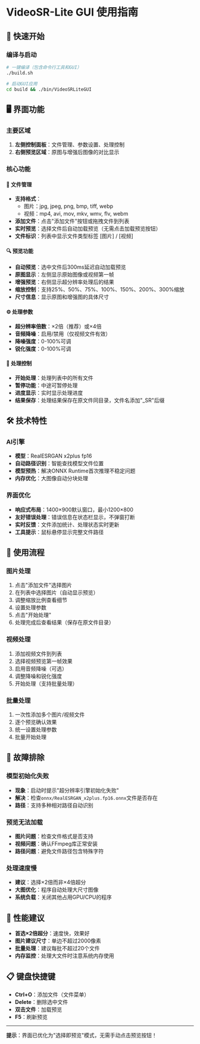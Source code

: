 # VideoSR-Lite GUI 使用指南

## 🚀 快速开始

### 编译与启动
```bash
# 一键编译（包含命令行工具和GUI）
./build.sh

# 启动GUI应用
cd build && ./bin/VideoSRLiteGUI
```

## 🖥️ 界面功能

### 主要区域
1. **左侧控制面板**：文件管理、参数设置、处理控制
2. **右侧预览区域**：原图与增强后图像的对比显示

### 核心功能

#### 📁 文件管理
- **支持格式**：
  - 图片：jpg, jpeg, png, bmp, tiff, webp
  - 视频：mp4, avi, mov, mkv, wmv, flv, webm
- **添加文件**：点击"添加文件"按钮或拖拽文件到列表
- **实时预览**：选择文件后自动加载预览（无需点击加载预览按钮）
- **文件标识**：列表中显示文件类型标签 [图片] / [视频]

#### 🔍 预览功能
- **自动预览**：选中文件后300ms延迟自动加载预览
- **原图显示**：左侧显示原始图像或视频第一帧
- **增强预览**：右侧显示超分辨率处理后的结果
- **缩放控制**：支持25%、50%、75%、100%、150%、200%、300%缩放
- **尺寸信息**：显示原图和增强图的具体尺寸

#### ⚙️ 处理参数
- **超分辨率倍数**：×2倍（推荐）或×4倍
- **音频降噪**：启用/禁用（仅视频文件有效）
- **降噪强度**：0-100%可调
- **锐化强度**：0-100%可调

#### 🎯 处理控制
- **开始处理**：处理列表中的所有文件
- **暂停功能**：中途可暂停处理
- **进度显示**：实时显示处理进度
- **结果保存**：处理结果保存在原文件同目录，文件名添加"_SR"后缀

## 🛠️ 技术特性

### AI引擎
- **模型**：RealESRGAN x2plus fp16
- **自动路径识别**：智能查找模型文件位置
- **模型预热**：解决ONNX Runtime首次推理不稳定问题
- **内存优化**：大图像自动分块处理

### 界面优化
- **响应式布局**：1400×900默认窗口，最小1200×800
- **友好错误处理**：错误信息在状态栏显示，不弹窗打断
- **实时反馈**：文件添加统计、处理状态实时更新
- **工具提示**：鼠标悬停显示完整文件路径

## 📝 使用流程

### 图片处理
1. 点击"添加文件"选择图片
2. 在列表中选择图片（自动显示预览）
3. 调整缩放比例查看细节
4. 设置处理参数
5. 点击"开始处理"
6. 处理完成后查看结果（保存在原文件目录）

### 视频处理
1. 添加视频文件到列表
2. 选择视频预览第一帧效果
3. 启用音频降噪（可选）
4. 调整降噪和锐化强度
5. 开始处理（支持批量处理）

### 批量处理
1. 一次性添加多个图片/视频文件
2. 逐个预览确认效果
3. 统一设置处理参数
4. 批量开始处理

## 🔧 故障排除

### 模型初始化失败
- **现象**：启动时提示"超分辨率引擎初始化失败"
- **解决**：检查`onnx/RealESRGAN_x2plus.fp16.onnx`文件是否存在
- **路径**：支持多种相对路径自动识别

### 预览无法加载
- **图片问题**：检查文件格式是否支持
- **视频问题**：确认FFmpeg库正常安装
- **路径问题**：避免文件路径包含特殊字符

### 处理速度慢
- **建议**：选择×2倍而非×4倍超分
- **大图优化**：程序自动处理大尺寸图像
- **系统负载**：关闭其他占用GPU/CPU的程序

## 🚀 性能建议

- **首选×2倍超分**：速度快，效果好
- **图片建议尺寸**：单边不超过2000像素
- **批量处理**：建议每批不超过20个文件
- **内存监控**：处理大文件时注意系统内存使用

## 📋 键盘快捷键

- **Ctrl+O**：添加文件（文件菜单）
- **Delete**：删除选中文件
- **双击文件**：加载预览
- **F5**：刷新预览

---

**提示**：界面已优化为"选择即预览"模式，无需手动点击预览按钮！ 